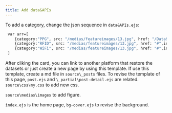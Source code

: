 ```yaml
---
title: Add data&APIs
---
```

To add a category, change the json sequence in `data&APIs.ejs`:

```bash
 var arr=[
    {category:"PPG", src: "/medias/featureimages/13.jpg", href: "/Data&APIs/index.html",introduction: "introduction"},
    {category:"RFID", src: "/medias/featureimages/13.jpg", href: "#",introduction: "introduction"},
    {category:"WiFi", src: "/medias/featureimages/13.jpg", href: "#",introduction: "introduction"}
 ]
 ```
 
 After cliking the card, you can link to another platform that restore the datasets or just create a new page by using this template. If use this template, create a md file in `source\_posts` files.
 To revise the template of this page, `post.ejs` and `\_partial\post-detail.ejs` are related. 
 `source\css\my.css` to add new css.
 
 `source\medias\images` to add figure.
 
 `index.ejs` is the home page, `bg-cover.ejs` to revise the background.